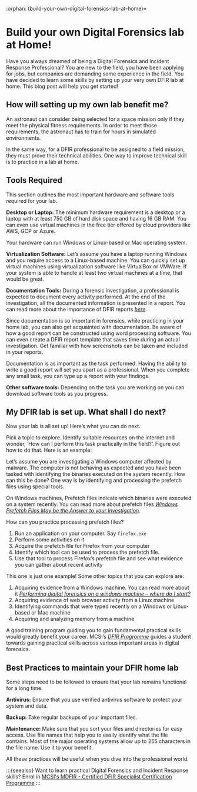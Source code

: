 :orphan:
(build-your-own-digital-forensics-lab-at-home)=

# Build your own Digital Forensics lab at Home!

Have you always dreamed of being a Digital Forensics and Incident Response Professional? You are new to the field, you have been applying for jobs, but companies are demanding some experience in the field. You have decided to learn some skills by setting up your very own DFIR lab at home. This blog post will help you get started!

## How will setting up my own lab benefit me?

An astronaut can consider being selected for a space mission only if they meet the physical fitness requirements. In order to meet those requirements, the astronaut has to train for hours in simulated environments.

In the same way, for a DFIR professional to be assigned to a field mission, they must prove their technical abilities. One way to improve technical skill is to practice in a lab at home.

## Tools Required

This section outlines the most important hardware and software tools required for your lab.

**Desktop or Laptop:** The minimum hardware requirement is a desktop or a laptop with at least 750 GB of hard disk space and having 16 GB RAM. You can even use virtual machines in the free tier offered by cloud providers like AWS, GCP or Azure.

Your hardware can run Windows or Linux-based or Mac operating system.

**Virtualization Software:** Let’s assume you have a laptop running Windows and you require access to a Linux-based machine. You can quickly set up virtual machines using virtualization software like VirtualBox or VMWare. If your system is able to handle at least two virtual machines at a time, that would be great.

**Documentation Tools:** During a forensic investigation, a professional is expected to document every activity performed. At the end of the investigation, all the documented information is presented in a report. You can read more about the importance of DFIR reports _[here](https://blog.mosse-institute.com/digital-forensics/2022/04/20/writing-digital-forensics-reports.html)_.

Since documentation is so important in forensics, while practicing in your home lab, you can also get acquainted with documentation. Be aware of how a good report can be constructed using word processing software. You can even create a DFIR report template that saves time during an actual investigation. Get familiar with how screenshots can be taken and included in your reports.

Documentation is as important as the task performed. Having the ability to write a good report will set you apart as a professional. When you complete any small task, you can type up a report with your findings.

**Other software tools:** Depending on the task you are working on you can download software tools as you progress.

## My DFIR lab is set up. What shall I do next?

Now your lab is all set up! Here’s what you can do next.

Pick a topic to explore. Identify suitable resources on the internet and wonder, ‘How can I perform this task practically in the field?’. Figure out how to do that. Here is an example:

Let’s assume you are investigating a Windows computer affected by malware. The computer is not behaving as expected and you have been tasked with identifying the binaries executed on the system recently. How can this be done? One way is by identifying and processing the prefetch files using special tools.

On Windows machines, Prefetch files indicate which binaries were executed on a system recently. You can read more about prefetch files _[Windows Prefetch Files May be the Answer to your Investigation](windows-prefetch-files-may-be-the-answer-to-your-investigation)_.

How can you practice processing prefetch files?

1. Run an application on your computer. Say `firefox.exe`
2. Perform some activities on it
3. Acquire the prefetch file for Firefox from your computer
4. Identify which tool can be used to process the prefetch file.
5. Use that tool to process Firefox’s prefetch file and see what evidence you can gather about recent activity

This one is just one example! Some other topics that you can explore are:

1. Acquiring evidence from a Windows machine. You can read more about it _[Performing digital forensics on a windows machine – where do I start?](performing-digital-forensics-on-a-windows-machine)_
2. Acquiring evidence of web browser activity from a Linux machine
3. Identifying commands that were typed recently on a Windows or Linux-based or Mac machine
4. Acquiring and analyzing memory from a machine

A good training program guiding you to gain fundamental practical skills would greatly benefit your career. MCSI’s _[DFIR Programme](https://www.mosse-institute.com/certifications/mdfir-certified-dfir-specialist.html)_ guides a student towards gaining practical skills across various important areas in digital forensics.

## Best Practices to maintain your DFIR home lab

Some steps need to be followed to ensure that your lab remains functional for a long time.

**Antivirus:** Ensure that you use verified antivirus software to protect your system and data.

**Backup:** Take regular backups of your important files.

**Maintenance:** Make sure that you sort your files and directories for easy access. Use file names that help you to easily identify what the file contains. Most of the major operating systems allow up to 255 characters in the file name. Use it to your benefit.

All these practices will be useful when you dive into the professional world.

:::{seealso}
Want to learn practical Digital Forensics and Incident Response skills? Enrol in [MCSI's MDFIR - Certified DFIR Specialist Certification Programme](https://www.mosse-institute.com/certifications/mdfir-certified-dfir-specialist.html)
:::
